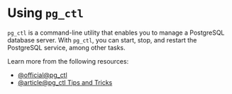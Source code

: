 # Using `pg_ctl`

`pg_ctl` is a command-line utility that enables you to manage a PostgreSQL database server. With `pg_ctl`, you can start, stop, and restart the PostgreSQL service, among other tasks.

Learn more from the following resources:

- [@official@pg_ctl](https://www.postgresql.org/docs/current/app-pg-ctl.html)
- [@article@pg_ctl Tips and Tricks](https://pgdash.io/blog/pgctl-tips-tricks.html)